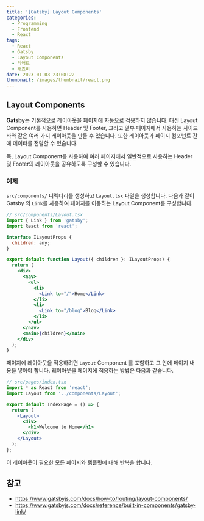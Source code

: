 ```yaml
---
title: '[Gatsby] Layout Components'
categories:
  - Programming
  - Frontend
  - React
tags:
  - React
  - Gatsby
  - Layout Components
  - 리액트
  - 개츠비
date: 2023-01-03 23:08:22
thumbnail: /images/thumbnail/react.png
---
```


## Layout Components

**Gatsby**는 기본적으로 레이아웃을 페이지에 자동으로 적용하지 않습니다. 대신 Layout Component를 사용하면 Header 및 Footer, 그리고 일부 페이지에서 사용하는 사이드바와 같은 여러 가지 레이아웃을 만들 수 있습니다. 또한 레이아웃과 페이지 컴포넌트 간에 데이터를 전달할 수 있습니다.

즉, Layout Component를 사용하여 여러 페이지에서 일반적으로 사용하는 Header 및 Footer의 레이아웃을 공유하도록 구성할 수 있습니다.

### 예제

`src/components/` 디렉터리를 생성하고 `Layout.tsx` 파일을 생성합니다.
다음과 같이 Gatsby 의 `Link`를 사용하여 페이지를 이동하는 Layout Component를 구성합니다.

```jsx
// src/components/Layout.tsx
import { Link } from 'gatsby';
import React from 'react';

interface ILayoutProps {
  children: any;
}

export default function Layout({ children }: ILayoutProps) {
  return (
    <div>
      <nav>
        <ul>
          <li>
            <Link to="/">Home</Link>
          </li>
          <li>
            <Link to="/blog">Blog</Link>
          </li>
        </ul>
      </nav>
      <main>{children}</main>
    </div>
  );
}
```

페이지에 레이아웃을 적용하려면 `Layout` Component 를 포함하고 그 안에 페이지 내용을 넣어야 합니다.
레이아웃을 페이지에 적용하는 방법은 다음과 같습니다.

```jsx
// src/pages/index.tsx
import * as React from 'react';
import Layout from '../components/Layout';

export default IndexPage = () => {
  return (
    <Layout>
      <div>
        <h1>Welcome to Home</h1>
      </div>
    </Layout>
  );
};
```

이 레이아웃이 필요한 모든 페이지와 템플릿에 대해 반복을 합니다.

## 참고

- https://www.gatsbyjs.com/docs/how-to/routing/layout-components/
- https://www.gatsbyjs.com/docs/reference/built-in-components/gatsby-link/
